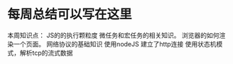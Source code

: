# 每周总结可以写在这里
本周知识点：
    JS的的执行颗粒度
    微任务和宏任务的相关知识。
    浏览器的如何渲染一个页面。
    网络协议的基础知识
    使用nodeJS 建立了http连接
    使用状态机模式，解析tcp的流式数据
